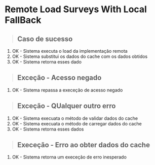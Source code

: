 # Remote Load Surveys With Local FallBack

> ## Caso de sucesso
1. OK - Sistema executa o load da implementação remota
2. OK - Sistema substitui os dados do cache com os dados obtidos
3. OK - Sistema retorna esses dado

> ## Exceção - Acesso negado
1. OK - Sistema repassa a execeção de acesso negado

> ## Exceção - QUalquer outro erro
1. OK - Sistema execuata o método de validar dados do cache
2. OK - Sistema execuata o método de carregar dados do cache
3. OK - Sistema retorna esses dados

> ## Execeção - Erro ao obter dados do cache
1. OK - Sistema retorna um execeção de erro inesperado